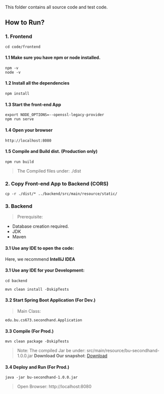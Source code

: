 This folder contains all source code and test code.

## How to Run?

### 1. Frontend

```
cd code/frontend
```

#### 1.1 Make sure you have npm or node installed.

```
npm -v
node -v
```

#### 1.2 Install all the dependencies

```
npm install
```

#### 1.3 Start the front-end App

```
export NODE_OPTIONS=--openssl-legacy-provider
npm run serve
```

#### 1.4 Open your browser

```
http://localhost:8080
```

#### 1.5 Compile and Build dist. (Production only)

```
npm run build
```

> The Compiled files under: ./dist

### 2. Copy Front-end App to Backend (CORS)

```
cp -r ./dist/* ../backend/src/main/resource/static/
```

### 3. Backend

> Prerequisite:

-   Database creation required.
-   JDK
-   Maven

#### 3.1 Use any IDE to open the code:

Here, we recommend **IntelliJ IDEA**

#### 3.1 Use any IDE for your Development:

```
cd backend

mvn clean install -DskipTests
```

#### 3.2 Start Spring Boot Application (For Dev.)

> Main Class:

```
edu.bu.cs673.secondhand.Application
```

#### 3.3 Compile (For Prod.)

```
mvn clean package -DskipTests
```

> Note: The compiled Jar be under: src/main/resource/bu-secondhand-1.0.0.jar
> **Download Our snapshot**: [Download](https://drive.google.com/file/d/1MGHmqFn9JVJDV9i4CGHPK_WyYMrfZ3wQ/view?usp=sharing)

#### 3.4 Deploy and Run (For Prod.)

```
java -jar bu-secondhand-1.0.0.jar
```

> Open Browser: http://localhost:8080
